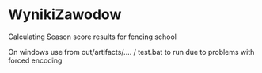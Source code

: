# WynikiZawodow
Calculating Season score results for fencing school

On windows use from out/artifacts/.... / test.bat to run due to problems with forced encoding
